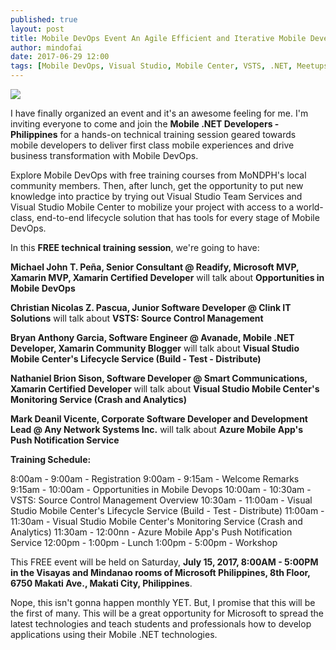 ```yaml
---
published: true
layout: post
title: Mobile DevOps Event An Agile Efficient and Iterative Mobile Development Journey
author: mindofai
date: 2017-06-29 12:00
tags: [Mobile DevOps, Visual Studio, Mobile Center, VSTS, .NET, Meetups, Microsoft, UWP, Xamarin, Xamarin. Forms]
---
```


<img src="{{site.baseurl}}/lol.png"/>

I have finally organized an event and it's an awesome feeling for me. I'm inviting everyone to come and join the **Mobile .NET Developers - Philippines** for a hands-on technical training session geared towards mobile developers to deliver first class mobile experiences and drive business transformation with Mobile DevOps.

Explore Mobile DevOps with free training courses from MoNDPH's local community members. Then, after lunch, get the opportunity to put new knowledge into practice by trying out Visual Studio Team Services and Visual Studio Mobile Center to mobilize your project with access to a world-class, end-to-end lifecycle solution that has tools for every stage of Mobile DevOps.

In this **FREE technical training session**, we're going to have:

**Michael John T. Peña, Senior Consultant @ Readify, Microsoft MVP, Xamarin MVP, Xamarin Certified Developer** will talk about **Opportunities in Mobile DevOps**

**Christian Nicolas Z. Pascua, Junior Software Developer @ Clink IT Solutions** will talk about **VSTS: Source Control Management**

**Bryan Anthony Garcia, Software Engineer @ Avanade, Mobile .NET Developer, Xamarin Community Blogger** will talk about **Visual Studio Mobile Center's Lifecycle Service (Build - Test - Distribute)**

**Nathaniel Brion Sison, Software Developer @ Smart Communications, Xamarin Certified Developer** will talk about **Visual Studio Mobile Center's Monitoring Service (Crash and Analytics)**

**Mark Deanil Vicente, Corporate Software Developer and Development Lead @ Any Network Systems Inc.** will talk about **Azure Mobile App's Push Notification Service**


**Training Schedule:**

8:00am - 9:00am - Registration
9:00am - 9:15am - Welcome Remarks
9:15am - 10:00am - Opportunities in Mobile Devops
10:00am - 10:30am - VSTS: Source Control Management Overview
10:30am - 11:00am - Visual Studio Mobile Center's Lifecycle Service (Build - Test - Distribute)
11:00am - 11:30am - Visual Studio Mobile Center's Monitoring Service (Crash and Analytics)
11:30am - 12:00nn - Azure Mobile App's Push Notification Service
12:00pm - 1:00pm - Lunch
1:00pm - 5:00pm - Workshop


This FREE event will be held on Saturday, **July 15, 2017, 8:00AM - 5:00PM in the Visayas and Mindanao rooms of Microsoft Philippines, 8th Floor, 6750 Makati Ave., Makati City, Philippines**.

Nope, this isn't gonna happen monthly YET. But, I promise that this will be the first of many. This will be a great opportunity for Microsoft to spread the latest technologies and teach students and professionals how to develop applications using their Mobile .NET technologies.


